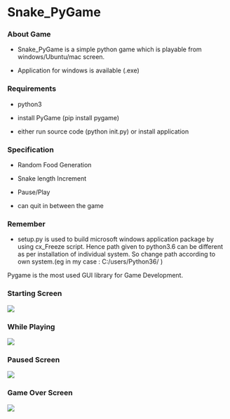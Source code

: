 # Snake_PyGame

### About Game 
- Snake_PyGame is a simple python game which is playable from windows/Ubuntu/mac screen.

- Application for windows is available (.exe)

### Requirements

- python3

- install PyGame     (pip install pygame)

- either run source code (python init.py) or install application

### Specification

- Random Food Generation

- Snake length Increment

- Pause/Play 

- can quit in between the game

### Remember

- setup.py is used to build microsoft windows application package by using cx_Freeze script. Hence path given to python3.6 can be different as per installation of individual system. So change path according to own system.(eg in my case : C:/users/Python36/  )  


Pygame is the most used GUI library for Game Development. 

### Starting Screen

![](https://user-images.githubusercontent.com/20949109/38452417-929a72f8-3a61-11e8-9abf-b87e596ca7d5.png)

### While Playing

![](https://user-images.githubusercontent.com/20949109/38452414-91eaf404-3a61-11e8-9e00-9e78fef12da1.png)

### Paused Screen

![](https://user-images.githubusercontent.com/20949109/38452416-92612ec6-3a61-11e8-9551-8f6d6970fe5e.png)

### Game Over Screen

![](https://user-images.githubusercontent.com/20949109/38452415-92264860-3a61-11e8-9214-6614c010bd8c.png)
